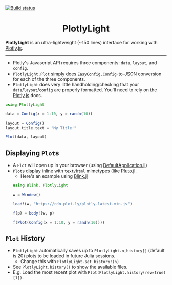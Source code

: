 [![Build status](https://github.com/joshday/PlotlyLight.jl/workflows/CI/badge.svg)](https://github.com/joshday/PlotlyLight.jl/actions?query=workflow%3ACI+branch%3Amaster)

<h1 align="center">PlotlyLight</h1>

**PlotlyLight** is an ultra-lightweight (~150 lines) interface for working with [Plotly.js](https://plotly.com/javascript/).

---

- Plotly's Javascript API requires three components: `data`, `layout`, and `config`.
- `PlotlyLight.Plot` simply does [`EasyConfig.Config`](https://github.com/joshday/EasyConfig.jl)-to-JSON conversion for each of the three components.
- `PlotlyLight` does very little handholding/checking that your `data`/`layout`/`config` are properly formatted.  You'll need to rely on the [Plotly.js](https://plotly.com/javascript/) docs.

```julia
using PlotlyLight

data = Config(x = 1:10, y = randn(10))

layout = Config()
layout.title.text = "My Title!"

Plot(data, layout)
```

## Displaying `Plot`s

- A `Plot` will open up in your browser (using [DefaultApplication.jl](https://github.com/tpapp/DefaultApplication.jl))
- `Plot`s display inline with `text/html` mimetypes (like [Pluto.jl](https://github.com/fonsp/Pluto.jl).
    - Here's an example using [Blink.jl](https://github.com/JuliaGizmos/Blink.jl)
    ```julia
    using Blink, PlotlyLight

    w = Window()

    load!(w, "https://cdn.plot.ly/plotly-latest.min.js")

    f(p) = body!(w, p)

    f(Plot(Config(x = 1:10, y = randn(10))))
    ```

## `Plot` History

- `PlotlyLight` automatically saves up to `PlotlyLight.n_history[]` (default is 20) plots to be loaded in future Julia sessions.
    - Change this with `PlotlyLight.set_history!(n)`
- See `PlotlyLight.history()` to show the available files.
- E.g. Load the most recent plot with `Plot(PlotlyLight.history(rev=true)[1])`.
